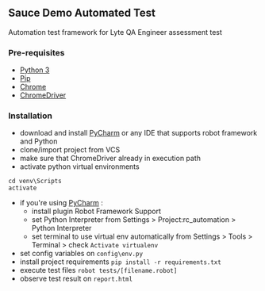 ## Sauce Demo Automated Test
Automation test framework for Lyte QA Engineer assessment test

### Pre-requisites
- [Python 3](https://www.python.org/downloads/)
- [Pip](https://pip.pypa.io/en/stable/installation/)
- [Chrome](https://www.google.com/intl/id_id/chrome/)
- [ChromeDriver](https://chromedriver.chromium.org/downloads)

### Installation
- download and install [PyCharm](https://www.jetbrains.com/pycharm/) or any IDE that supports robot framework and Python
- clone/import project from VCS
- make sure that ChromeDriver already in execution path
- activate python virtual environments
```
cd venv\Scripts
activate
```
- if you're using [PyCharm](https://www.jetbrains.com/pycharm/) :
  - install plugin Robot Framework Support
  - set Python Interpreter from Settings > Project:rc_automation > Python Interpreter 
  - set terminal to use virtual env automatically from Settings > Tools > Terminal > check `Activate virtualenv`
- set config variables on `config\env.py`
- install project requirements `pip install -r requirements.txt`
- execute test files `robot tests/[filename.robot]`
- observe test result on `report.html`
